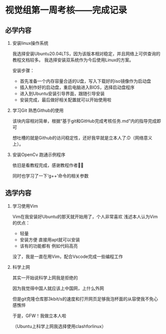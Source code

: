 # 视觉组第一周考核——完成记录

## 必学内容
1. 安装linux操作系统
   
   我选择安装Ubuntu20.04LTS，因为该版本相对稳定，并且网络上可供查询的教程文档较多。
   我选择安装双系统作为今后使用Linux的方案。
   
   安装步骤：
   + 首先准备一个内存容量合适的U盘，写入下载好的iso镜像作为启动盘
   + 插入制作好的启动盘，重启电脑进入BIOS，选择启动盘程序
   + 进入到Ubuntu安装引导界面，跟随引导安装
   + 安装完成，最后做好相关配置就可以开始使用啦 
2. 学习Git 熟悉Github的使用
   
   该块内容相对简单，根据“基于git和GitHub完成考核任务.md”内的指导完成即可

   想吐槽的就是Github的访问稳定性，还好我早就是立本人了:D（网络意义上）。

3. 安装OpenCv 跑通示例程序

    依旧是看教程完成，感谢教程作者🙇‍♂

    同时也学习了一下‘g++’命令的相关参数

## 选学内容
1. 学习使用Vim

    Vim在我安装好Ubuntu的那天就开始用了，个人非常喜欢
    浅述本人认为Vim的优点：
    
    + 轻量
    + 安装方便 直接用apt就可以安装
    + 该有的功能都有 例如代码高亮
    
    没了，我是一直在用Vim，配合Vscode完成一些编程工作

2. 科学上网

    其实一开始说科学上网我是拒绝的

    因为我觉得中国人就应该上中国网，上什么外网

    但是git克隆仓库那3kbit/s的速度和打开网页足够我泡杯面的从容使我不免心感憔悴

    于是，GFW！我做立本人啦

    （Ubuntu上科学上网我选择使用clashforlinux）
